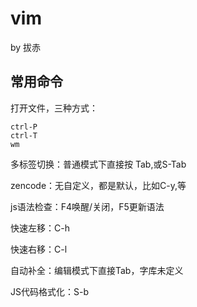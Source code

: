 vim
===

by 拔赤

## 常用命令

打开文件，三种方式：

	ctrl-P
	ctrl-T
	wm

多标签切换：普通模式下直接按 Tab,或S-Tab

zencode：无自定义，都是默认，比如C-y,等

js语法检查：F4唤醒/关闭，F5更新语法

快速左移：C-h

快速右移：C-l

自动补全：编辑模式下直接Tab，字库未定义

JS代码格式化：S-b





